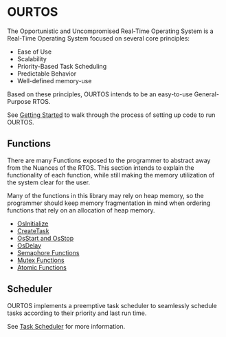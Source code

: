 # OURTOS

The Opportunistic and Uncompromised Real-Time Operating System is a Real-Time Operating System focused on several core principles:

- Ease of Use
- Scalability
- Priority-Based Task Scheduling
- Predictable Behavior
- Well-defined memory-use

Based on these principles, OURTOS intends to be an easy-to-use General-Purpose RTOS.

See [Getting Started](Documentation/Getting%20Started/GettingStarted.md) to walk through the process of setting up code to run OURTOS.

## Functions

There are many Functions exposed to the programmer to abstract away from the Nuances of the RTOS. This section intends to explain the functionality of each function, while still making the memory utilization of the system clear for the user.

Many of the functions in this library may rely on heap memory, so the programmer should keep memory fragmentation in mind when ordering functions that rely on an allocation of heap memory.


- [OsInitialize](Documentation/Functions/OsInitialize.md)
- [CreateTask](Documentation/Functions/CreateTask.md)
- [OsStart and OsStop](Documentation/Functions/OsStart.md)
- [OsDelay](Documentation/Functions/OsDelay.md)
- [Semaphore Functions](Documentation/Functions/Semaphores.md)
- [Mutex Functions](Documentation/Functions/Mutexes.md)
- [Atomic Functions](Documentation/Functions/Atomics.md)


## Scheduler

OURTOS implements a preemptive task scheduler to seamlessly schedule tasks according to their priority and last run time.

See [Task Scheduler](Documentation/Task%20Scheduler/Scheduler.md) for more information.